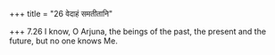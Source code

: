 +++
title = "26 वेदाहं समतीतानि"

+++
7.26 I know, O Arjuna, the beings of the past, the present and the
future, but no one knows Me.
